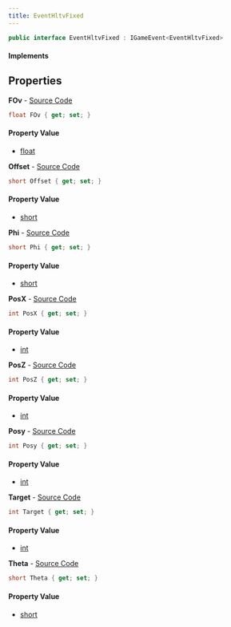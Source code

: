 ```yaml
---
title: EventHltvFixed
---
```


```csharp
public interface EventHltvFixed : IGameEvent<EventHltvFixed>
```

#### Implements

## Properties

**FOv** - [Source Code](https://github.com/swiftly-solution/swiftlys2/blob/main/managed/src/SwiftlyS2.Generated/GameEvents/Interfaces/EventHltvFixed.cs#L55)

```csharp
float FOv { get; set; }
```

#### Property Value

- [float](https://learn.microsoft.com/dotnet/api/system.single)

**Offset** - [Source Code](https://github.com/swiftly-solution/swiftlys2/blob/main/managed/src/SwiftlyS2.Generated/GameEvents/Interfaces/EventHltvFixed.cs#L50)

```csharp
short Offset { get; set; }
```

#### Property Value

- [short](https://learn.microsoft.com/dotnet/api/system.int16)

**Phi** - [Source Code](https://github.com/swiftly-solution/swiftlys2/blob/main/managed/src/SwiftlyS2.Generated/GameEvents/Interfaces/EventHltvFixed.cs#L45)

```csharp
short Phi { get; set; }
```

#### Property Value

- [short](https://learn.microsoft.com/dotnet/api/system.int16)

**PosX** - [Source Code](https://github.com/swiftly-solution/swiftlys2/blob/main/managed/src/SwiftlyS2.Generated/GameEvents/Interfaces/EventHltvFixed.cs#L23)

```csharp
int PosX { get; set; }
```

#### Property Value

- [int](https://learn.microsoft.com/dotnet/api/system.int32)

**PosZ** - [Source Code](https://github.com/swiftly-solution/swiftlys2/blob/main/managed/src/SwiftlyS2.Generated/GameEvents/Interfaces/EventHltvFixed.cs#L33)

```csharp
int PosZ { get; set; }
```

#### Property Value

- [int](https://learn.microsoft.com/dotnet/api/system.int32)

**Posy** - [Source Code](https://github.com/swiftly-solution/swiftlys2/blob/main/managed/src/SwiftlyS2.Generated/GameEvents/Interfaces/EventHltvFixed.cs#L28)

```csharp
int Posy { get; set; }
```

#### Property Value

- [int](https://learn.microsoft.com/dotnet/api/system.int32)

**Target** - [Source Code](https://github.com/swiftly-solution/swiftlys2/blob/main/managed/src/SwiftlyS2.Generated/GameEvents/Interfaces/EventHltvFixed.cs#L62)

```csharp
int Target { get; set; }
```

#### Property Value

- [int](https://learn.microsoft.com/dotnet/api/system.int32)

**Theta** - [Source Code](https://github.com/swiftly-solution/swiftlys2/blob/main/managed/src/SwiftlyS2.Generated/GameEvents/Interfaces/EventHltvFixed.cs#L40)

```csharp
short Theta { get; set; }
```

#### Property Value

- [short](https://learn.microsoft.com/dotnet/api/system.int16)

